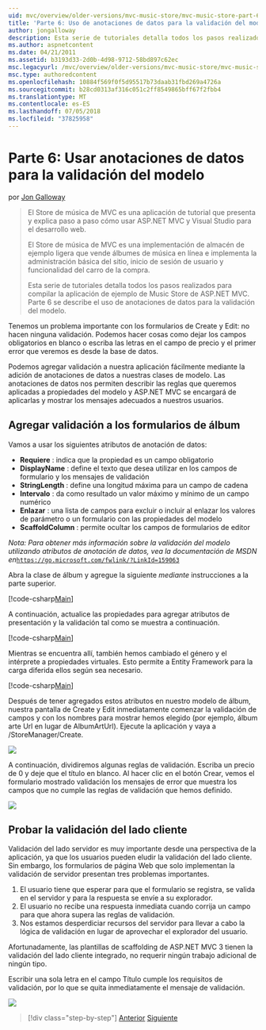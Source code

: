 ```yaml
---
uid: mvc/overview/older-versions/mvc-music-store/mvc-music-store-part-6
title: 'Parte 6: Uso de anotaciones de datos para la validación del modelo | Microsoft Docs'
author: jongalloway
description: Esta serie de tutoriales detalla todos los pasos realizados para compilar la aplicación de ejemplo de Music Store de ASP.NET MVC. Parte 6 se describe el uso de anotaciones de datos para el modelo V...
ms.author: aspnetcontent
ms.date: 04/21/2011
ms.assetid: b3193d33-2d0b-4d98-9712-58bd897c62ec
msc.legacyurl: /mvc/overview/older-versions/mvc-music-store/mvc-music-store-part-6
msc.type: authoredcontent
ms.openlocfilehash: 10884f569f0f5d95517b73daab31fbd269a4726a
ms.sourcegitcommit: b28cd0313af316c051c2ff8549865bff67f2fbb4
ms.translationtype: MT
ms.contentlocale: es-ES
ms.lasthandoff: 07/05/2018
ms.locfileid: "37825958"
---
```

<a name="part-6-using-data-annotations-for-model-validation"></a>Parte 6: Usar anotaciones de datos para la validación del modelo
====================
por [Jon Galloway](https://github.com/jongalloway)

> El Store de música de MVC es una aplicación de tutorial que presenta y explica paso a paso cómo usar ASP.NET MVC y Visual Studio para el desarrollo web.  
>   
> El Store de música de MVC es una implementación de almacén de ejemplo ligera que vende álbumes de música en línea e implementa la administración básica del sitio, inicio de sesión de usuario y funcionalidad del carro de la compra.  
>   
> Esta serie de tutoriales detalla todos los pasos realizados para compilar la aplicación de ejemplo de Music Store de ASP.NET MVC. Parte 6 se describe el uso de anotaciones de datos para la validación del modelo.


Tenemos un problema importante con los formularios de Create y Edit: no hacen ninguna validación. Podemos hacer cosas como dejar los campos obligatorios en blanco o escriba las letras en el campo de precio y el primer error que veremos es desde la base de datos.

Podemos agregar validación a nuestra aplicación fácilmente mediante la adición de anotaciones de datos a nuestras clases de modelo. Las anotaciones de datos nos permiten describir las reglas que queremos aplicadas a propiedades del modelo y ASP.NET MVC se encargará de aplicarlas y mostrar los mensajes adecuados a nuestros usuarios.

## <a name="adding-validation-to-our-album-forms"></a>Agregar validación a los formularios de álbum

Vamos a usar los siguientes atributos de anotación de datos:

- **Requiere** : indica que la propiedad es un campo obligatorio
- **DisplayName** : define el texto que desea utilizar en los campos de formulario y los mensajes de validación
- **StringLength** : define una longitud máxima para un campo de cadena
- **Intervalo** : da como resultado un valor máximo y mínimo de un campo numérico
- **Enlazar** : una lista de campos para excluir o incluir al enlazar los valores de parámetro o un formulario con las propiedades del modelo
- **ScaffoldColumn** : permite ocultar los campos de formularios de editor

*Nota: Para obtener más información sobre la validación del modelo utilizando atributos de anotación de datos, vea la documentación de MSDN en*[`https://go.microsoft.com/fwlink/?LinkId=159063`](https://go.microsoft.com/fwlink/?LinkId=159063)

Abra la clase de álbum y agregue la siguiente *mediante* instrucciones a la parte superior.

[!code-csharp[Main](mvc-music-store-part-6/samples/sample1.cs)]

A continuación, actualice las propiedades para agregar atributos de presentación y la validación tal como se muestra a continuación.

[!code-csharp[Main](mvc-music-store-part-6/samples/sample2.cs)]

Mientras se encuentra allí, también hemos cambiado el género y el intérprete a propiedades virtuales. Esto permite a Entity Framework para la carga diferida ellos según sea necesario.

[!code-csharp[Main](mvc-music-store-part-6/samples/sample3.cs)]

Después de tener agregados estos atributos en nuestro modelo de álbum, nuestra pantalla de Create y Edit inmediatamente comenzar la validación de campos y con los nombres para mostrar hemos elegido (por ejemplo, álbum arte Url en lugar de AlbumArtUrl). Ejecute la aplicación y vaya a /StoreManager/Create.

![](mvc-music-store-part-6/_static/image1.png)

A continuación, dividiremos algunas reglas de validación. Escriba un precio de 0 y deje que el título en blanco. Al hacer clic en el botón Crear, vemos el formulario mostrado validación los mensajes de error que muestra los campos que no cumple las reglas de validación que hemos definido.

![](mvc-music-store-part-6/_static/image2.png)

## <a name="testing-the-client-side-validation"></a>Probar la validación del lado cliente

Validación del lado servidor es muy importante desde una perspectiva de la aplicación, ya que los usuarios pueden eludir la validación del lado cliente. Sin embargo, los formularios de página Web que solo implementan la validación de servidor presentan tres problemas importantes.

1. El usuario tiene que esperar para que el formulario se registra, se valida en el servidor y para la respuesta se envíe a su explorador.
2. El usuario no recibe una respuesta inmediata cuando corrija un campo para que ahora supera las reglas de validación.
3. Nos estamos desperdiciar recursos del servidor para llevar a cabo la lógica de validación en lugar de aprovechar el explorador del usuario.

Afortunadamente, las plantillas de scaffolding de ASP.NET MVC 3 tienen la validación del lado cliente integrado, no requerir ningún trabajo adicional de ningún tipo.

Escribir una sola letra en el campo Título cumple los requisitos de validación, por lo que se quita inmediatamente el mensaje de validación.

![](mvc-music-store-part-6/_static/image3.png)


> [!div class="step-by-step"]
> [Anterior](mvc-music-store-part-5.md)
> [Siguiente](mvc-music-store-part-7.md)
